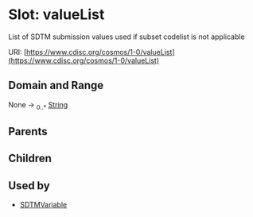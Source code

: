 
# Slot: valueList


List of SDTM submission values used if subset codelist is not applicable

URI: [https://www.cdisc.org/cosmos/1-0/valueList](https://www.cdisc.org/cosmos/1-0/valueList)


## Domain and Range

None &#8594;  <sub>0..\*</sub> [String](types/String.md)

## Parents


## Children


## Used by

 * [SDTMVariable](SDTMVariable.md)

